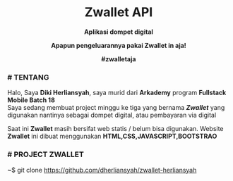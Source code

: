 <h1 align="center">
  Zwallet API
</h1>

<p align="center"><b>Aplikasi dompet digital</b></p>
<p align="center"><b>Apapun pengeluarannya pakai Zwallet in aja!</b></p>
<p align="center"><b>#zwalletaja</b></p>

### # TENTANG

Halo, Saya <b>Diki Herliansyah</b>, saya murid dari <b>Arkademy</b> program <b>Fullstack Mobile Batch 18</b><br>
Saya sedang membuat project minggu ke tiga yang bernama <b><i>Zwallet</b></i> yang digunakan nantinya sebagai dompet digital, atau pembayaran via digital

Saat ini <b>Zwallet</b> masih bersifat web statis / belum bisa digunakan.
Website <b>Zwallet</b> ini dibuat menggunakan <b>HTML,CSS,JAVASCRIPT,BOOTSTRAO</b>

### # PROJECT ZWALLET

~$ git clone https://github.com/dherliansyah/zwallet-herliansyah
